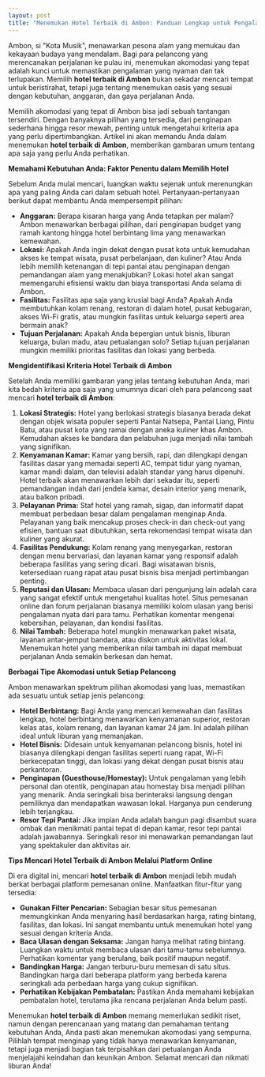 ```yaml
---
layout: post
title: "Menemukan Hotel Terbaik di Ambon: Panduan Lengkap untuk Pengalaman Menginap Tak Terlupakan"
---
```


Ambon, si "Kota Musik", menawarkan pesona alam yang memukau dan kekayaan budaya yang mendalam. Bagi para pelancong yang merencanakan perjalanan ke pulau ini, menemukan akomodasi yang tepat adalah kunci untuk memastikan pengalaman yang nyaman dan tak terlupakan. Memilih **hotel terbaik di Ambon** bukan sekadar mencari tempat untuk beristirahat, tetapi juga tentang menemukan oasis yang sesuai dengan kebutuhan, anggaran, dan gaya perjalanan Anda.

Memilih akomodasi yang tepat di Ambon bisa jadi sebuah tantangan tersendiri. Dengan banyaknya pilihan yang tersedia, dari penginapan sederhana hingga resor mewah, penting untuk mengetahui kriteria apa yang perlu dipertimbangkan. Artikel ini akan memandu Anda dalam menemukan **hotel terbaik di Ambon**, memberikan gambaran umum tentang apa saja yang perlu Anda perhatikan.

**Memahami Kebutuhan Anda: Faktor Penentu dalam Memilih Hotel**

Sebelum Anda mulai mencari, luangkan waktu sejenak untuk merenungkan apa yang paling Anda cari dalam sebuah hotel. Pertanyaan-pertanyaan berikut dapat membantu Anda mempersempit pilihan:

*   **Anggaran:** Berapa kisaran harga yang Anda tetapkan per malam? Ambon menawarkan berbagai pilihan, dari penginapan budget yang ramah kantong hingga hotel berbintang lima yang menawarkan kemewahan.
*   **Lokasi:** Apakah Anda ingin dekat dengan pusat kota untuk kemudahan akses ke tempat wisata, pusat perbelanjaan, dan kuliner? Atau Anda lebih memilih ketenangan di tepi pantai atau penginapan dengan pemandangan alam yang menakjubkan? Lokasi hotel akan sangat memengaruhi efisiensi waktu dan biaya transportasi Anda selama di Ambon.
*   **Fasilitas:** Fasilitas apa saja yang krusial bagi Anda? Apakah Anda membutuhkan kolam renang, restoran di dalam hotel, pusat kebugaran, akses Wi-Fi gratis, atau mungkin fasilitas untuk keluarga seperti area bermain anak?
*   **Tujuan Perjalanan:** Apakah Anda bepergian untuk bisnis, liburan keluarga, bulan madu, atau petualangan solo? Setiap tujuan perjalanan mungkin memiliki prioritas fasilitas dan lokasi yang berbeda.

**Mengidentifikasi Kriteria Hotel Terbaik di Ambon**

Setelah Anda memiliki gambaran yang jelas tentang kebutuhan Anda, mari kita bedah kriteria apa saja yang umumnya dicari oleh para pelancong saat mencari **hotel terbaik di Ambon**:

1.  **Lokasi Strategis:** Hotel yang berlokasi strategis biasanya berada dekat dengan objek wisata populer seperti Pantai Natsepa, Pantai Liang, Pintu Batu, atau pusat kota yang ramai dengan aneka kuliner khas Ambon. Kemudahan akses ke bandara dan pelabuhan juga menjadi nilai tambah yang signifikan.
2.  **Kenyamanan Kamar:** Kamar yang bersih, rapi, dan dilengkapi dengan fasilitas dasar yang memadai seperti AC, tempat tidur yang nyaman, kamar mandi dalam, dan televisi adalah standar yang harus dipenuhi. Hotel terbaik akan menawarkan lebih dari sekadar itu, seperti pemandangan indah dari jendela kamar, desain interior yang menarik, atau balkon pribadi.
3.  **Pelayanan Prima:** Staf hotel yang ramah, sigap, dan informatif dapat membuat perbedaan besar dalam pengalaman menginap Anda. Pelayanan yang baik mencakup proses check-in dan check-out yang efisien, bantuan saat dibutuhkan, serta rekomendasi tempat wisata dan kuliner yang akurat.
4.  **Fasilitas Pendukung:** Kolam renang yang menyegarkan, restoran dengan menu bervariasi, dan layanan kamar yang responsif adalah beberapa fasilitas yang sering dicari. Bagi wisatawan bisnis, ketersediaan ruang rapat atau pusat bisnis bisa menjadi pertimbangan penting.
5.  **Reputasi dan Ulasan:** Membaca ulasan dari pengunjung lain adalah cara yang sangat efektif untuk mengetahui kualitas hotel. Situs pemesanan online dan forum perjalanan biasanya memiliki kolom ulasan yang berisi pengalaman nyata dari para tamu. Perhatikan komentar mengenai kebersihan, pelayanan, dan kondisi fasilitas.
6.  **Nilai Tambah:** Beberapa hotel mungkin menawarkan paket wisata, layanan antar-jemput bandara, atau diskon untuk aktivitas lokal. Menemukan hotel yang memberikan nilai tambah ini dapat membuat perjalanan Anda semakin berkesan dan hemat.

**Berbagai Tipe Akomodasi untuk Setiap Pelancong**

Ambon menawarkan spektrum pilihan akomodasi yang luas, memastikan ada sesuatu untuk setiap jenis pelancong:

*   **Hotel Berbintang:** Bagi Anda yang mencari kemewahan dan fasilitas lengkap, hotel berbintang menawarkan kenyamanan superior, restoran kelas atas, kolam renang, dan layanan kamar 24 jam. Ini adalah pilihan ideal untuk liburan yang memanjakan.
*   **Hotel Bisnis:** Didesain untuk kenyamanan pelancong bisnis, hotel ini biasanya dilengkapi dengan fasilitas seperti ruang rapat, Wi-Fi berkecepatan tinggi, dan lokasi yang dekat dengan pusat bisnis atau perkantoran.
*   **Penginapan (Guesthouse/Homestay):** Untuk pengalaman yang lebih personal dan otentik, penginapan atau homestay bisa menjadi pilihan yang menarik. Anda seringkali bisa berinteraksi langsung dengan pemiliknya dan mendapatkan wawasan lokal. Harganya pun cenderung lebih terjangkau.
*   **Resor Tepi Pantai:** Jika impian Anda adalah bangun pagi disambut suara ombak dan menikmati pantai tepat di depan kamar, resor tepi pantai adalah jawabannya. Seringkali resor ini menawarkan pemandangan laut yang spektakuler dan aktivitas air.

**Tips Mencari Hotel Terbaik di Ambon Melalui Platform Online**

Di era digital ini, mencari **hotel terbaik di Ambon** menjadi lebih mudah berkat berbagai platform pemesanan online. Manfaatkan fitur-fitur yang tersedia:

*   **Gunakan Filter Pencarian:** Sebagian besar situs pemesanan memungkinkan Anda menyaring hasil berdasarkan harga, rating bintang, fasilitas, dan lokasi. Ini sangat membantu untuk menemukan hotel yang sesuai dengan kriteria Anda.
*   **Baca Ulasan dengan Seksama:** Jangan hanya melihat rating bintang. Luangkan waktu untuk membaca ulasan dari tamu-tamu sebelumnya. Perhatikan komentar yang berulang, baik positif maupun negatif.
*   **Bandingkan Harga:** Jangan terburu-buru memesan di satu situs. Bandingkan harga dari beberapa platform yang berbeda karena seringkali ada perbedaan harga yang cukup signifikan.
*   **Perhatikan Kebijakan Pembatalan:** Pastikan Anda memahami kebijakan pembatalan hotel, terutama jika rencana perjalanan Anda belum pasti.

Menemukan **hotel terbaik di Ambon** memang memerlukan sedikit riset, namun dengan perencanaan yang matang dan pemahaman tentang kebutuhan Anda, Anda pasti akan menemukan akomodasi yang sempurna. Pilihlah tempat menginap yang tidak hanya menawarkan kenyamanan, tetapi juga menjadi bagian tak terpisahkan dari petualangan Anda menjelajahi keindahan dan keunikan Ambon. Selamat mencari dan nikmati liburan Anda!
